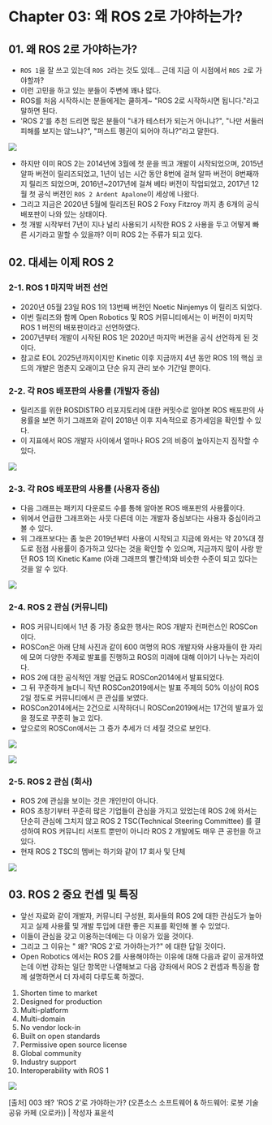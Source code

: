 # Chapter 03: 왜 ROS 2로 가야하는가?
## 01. 왜 ROS 2로 가야하는가?
- `ROS 1`을 잘 쓰고 있는데 `ROS 2`라는 것도 있데... 근데 지금 이 시점에서 `ROS 2`로 가야할까?
- 이런 고민을 하고 있는 분들이 주변에 꽤나 많다.
- ROS를 처음 시작하시는 분들에게는 쿨하게~ "ROS 2로 시작하시면 됩니다."라고 말하면 된다.
- 'ROS 2'를 추천 드리면 많은 분들이 "내가 테스터가 되는거 아니냐?", "나만 서둘러 피해를 보지는 않느냐?", "퍼스트 펭귄이 되어야 하냐?"라고 말한다.

![](./assets/Ch03/ros01.png)

- 하지만 이미 ROS 2는 2014년에 3월에 첫 운을 띄고 개발이 시작되었으며, 2015년 알파 버전이 릴리즈되었고, 1년이 넘는 시간 동안 8번에 걸쳐 알파 버전이 8번째까지 릴리즈 되었으며, 2016년~2017년에 걸쳐 베타 버전이 작업되었고, 2017년 12월 첫 공식 버전인 `ROS 2 Ardent Apalone`이 세상에 나왔다.
- 그리고 지금은 2020년 5월에 릴리즈된 ROS 2 Foxy Fitzroy 까지 총 6개의 공식 배포판이 나와 있는 상태이다.
- 첫 개발 시작부터 7년이 지나 널리 사용되기 시작한 ROS 2 사용을 두고 어떻게 빠른 시기라고 말할 수 있을까? 이미 ROS 2는 주류가 되고 있다.

## 02. 대세는 이제 ROS 2
### 2-1. ROS 1 마지막 버전 선언
- 2020년 05월 23일 ROS 1의 13번째 버전인 Noetic Ninjemys 이 릴리즈 되었다.
- 이번 릴리즈와 함께 Open Robotics 및 ROS 커뮤니티에서는 이 버전이 마지막 ROS 1 버전의 배포판이라고 선언하였다.
- 2007년부터 개발이 시작된 ROS 1은 2020년 마지막 버전을 공식 선언하게 된 것이다.
- 참고로 EOL 2025년까지이지만 Kinetic 이후 지금까지 4년 동안 ROS 1의 핵심 코드의 개발은 멈춘지 오래이고 단순 유지 관리 보수 기간일 뿐이다.

### 2-2. 각 ROS 배포판의 사용률 (개발자 중심)
- 릴리즈를 위한 ROSDISTRO 리포지토리에 대한 커밋수로 알아본 ROS 배포판의 사용률을 보면 하기 그래프와 같이 2018년 이후 지속적으로 증가세임을 확인할 수 있다.
- 이 지표에서 ROS 개발자 사이에서 얼마나 ROS 2의 비중이 높아지는지 짐작할 수 있다.

![](./assets/Ch03/ros02.png)

### 2-3. 각 ROS 배포판의 사용률 (사용자 중심)
- 다음 그래프는 패키지 다운로드 수를 통해 알아본 ROS 배포판의 사용률이다.
- 위에서 언급한 그래프와는 사뭇 다른데 이는 개발자 중심보다는 사용자 중심이라고 볼 수 있다.
- 위 그래프보다는 좀 늦은 2019년부터 사용이 시작되고 지금에 와서는 약 20%대 정도로 점점 사용률이 증가하고 있다는 것을 확인할 수 있으며, 지금까지 많이 사랑 받던 ROS 1의 Kinetic Kame (아래 그래프의 빨간색)와 비슷한 수준이 되고 있다는 것을 알 수 있다. 

![](./assets/Ch03/ros03.png)

### 2-4. ROS 2 관심 (커뮤니티)
- ROS 커뮤니티에서 1년 중 가장 중요한 행사는 ROS 개발자 컨퍼런스인 ROSCon 이다.
- ROSCon은 아래 단체 사진과 같이 600 여명의 ROS 개발자와 사용자들이 한 자리에 모여 다양한 주제로 발표를 진행하고 ROS의 미래에 대해 이야기 나누는 자리이다.
- ROS 2에 대한 공식적인 개발 언급도 ROSCon2014에서 발표되었다.
- 그 뒤 꾸준하게 늘더니 작년 ROSCon2019에서는 발표 주제의 50% 이상이 ROS 2일 정도로 커뮤니티에서 큰 관심를 보였다.
- ROSCon2014에서는 2건으로 시작하더니 ROSCon2019에서는 17건의 발표가 있을 정도로 꾸준히 늘고 있다.
- 앞으로의 ROSCon에서는 그 증가 추세가 더 세질 것으로 보인다.

![](./assets/Ch03/ros04.png)

![](./assets/Ch03/ros05.png)

### 2-5. ROS 2 관심 (회사)
- ROS 2에 관심을 보이는 것은 개인만이 아니다.
- ROS 초창기부터 꾸준히 많은 기업들이 관심을 가지고 있었는데 ROS 2에 와서는 단순히 관심에 그치지 않고 ROS 2 TSC(Technical Steering Committee) 를 결성하여 ROS 커뮤니티 서포트 뿐만이 아니라 ROS 2 개발에도 매우 큰 공헌을 하고 있다.
- 현재 ROS 2 TSC의 멤버는 하기와 같이 17 회사 및 단체

![](./assets/Ch03/ros06.png)

## 03. ROS 2 중요 컨셉 및 특징
- 앞선 자료와 같이 개발자, 커뮤니티 구성원, 회사들의 ROS 2에 대한 관심도가 높아지고 실제 사용률 및 개발 투입에 대한 좋은 지표를 확인해 볼 수 있었다.
- 이들이 관심을 갖고 이용하는데에는 다 이유가 있을 것이다.
- 그리고 그 이유는 " 왜? 'ROS 2'로 가야하는가?" 에 대한 답일 것이다.
- Open Robotics 에서는 ROS 2를 사용해야하는 이유에 대해 다음과 같이 공개하였는데 이번 강좌는 일단 항목만 나열해보고 다음 강좌에서 ROS 2 컨셉과 특징을 함께 설명하면서 더 자세히 다루도록 하겠다.

1. Shorten time to market
2. Designed for production
3. Multi-platform
4. Multi-domain
5. No vendor lock-in
6. Built on open standards
7. Permissive open source license
8. Global community
9. Industry support
10. Interoperability with ROS 1

![](./assets/Ch03/ros07.png)

[출처] 003 왜? 'ROS 2'로 가야하는가? (오픈소스 소프트웨어 & 하드웨어: 로봇 기술 공유 카페 (오로카)) | 작성자 표윤석
